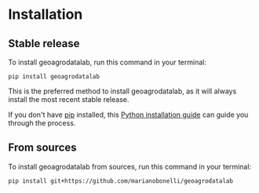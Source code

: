 # Installation

## Stable release

To install geoagrodatalab, run this command in your terminal:

```
pip install geoagrodatalab
```

This is the preferred method to install geoagrodatalab, as it will always install the most recent stable release.

If you don't have [pip](https://pip.pypa.io) installed, this [Python installation guide](http://docs.python-guide.org/en/latest/starting/installation/) can guide you through the process.

## From sources

To install geoagrodatalab from sources, run this command in your terminal:

```
pip install git+https://github.com/marianobonelli/geoagrodatalab
```
